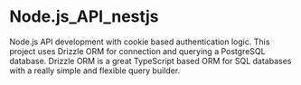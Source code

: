 # Node.js_API_nestjs
Node.js API development with cookie based authentication logic. This project uses Drizzle ORM for connection and querying a PostgreSQL database. Drizzle ORM is a great TypeScript based ORM for SQL databases with a really simple and flexible query builder.
